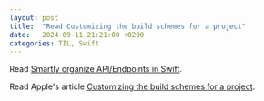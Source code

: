 ```yaml
---
layout: post
title:  "Read Customizing the build schemes for a project"
date:   2024-09-11 21:21:00 +0200
categories: TIL, Swift
---
```

Read [Smartly organize API/Endpoints in Swift](https://medium.com/@hdmdhr/smartly-organize-api-endpoints-in-swift-433d7386d883).

Read Apple's article [Customizing the build schemes for a project](https://developer.apple.com/documentation/xcode/customizing-the-build-schemes-for-a-project).
